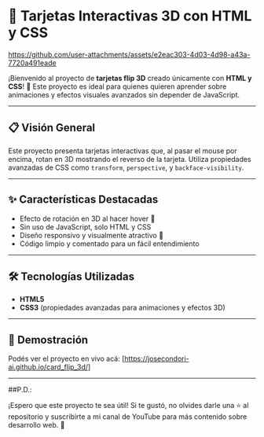 # 🎨 Tarjetas Interactivas 3D con HTML y CSS  


https://github.com/user-attachments/assets/e2eac303-4d03-4d98-a43a-7720a491eade


¡Bienvenido al proyecto de **tarjetas flip 3D** creado únicamente con **HTML y CSS**! 🚀 Este proyecto es ideal para quienes quieren aprender sobre animaciones y efectos visuales avanzados sin depender de JavaScript.

---

## 📋 Visión General  

Este proyecto presenta tarjetas interactivas que, al pasar el mouse por encima, rotan en 3D mostrando el reverso de la tarjeta. Utiliza propiedades avanzadas de CSS como `transform`, `perspective`, y `backface-visibility`.

---

## ✨ Características Destacadas  

- Efecto de rotación en 3D al hacer hover 🔄  
- Sin uso de JavaScript, solo HTML y CSS  
- Diseño responsivo y visualmente atractivo 🌟  
- Código limpio y comentado para un fácil entendimiento  

---

## 🛠️ Tecnologías Utilizadas  

- **HTML5**  
- **CSS3** (propiedades avanzadas para animaciones y efectos 3D)

---

## 🚀 Demostración  

Podés ver el proyecto en vivo acá: [https://josecondori-ai.github.io/card_flip_3d/]

---

##P.D.:

¡Espero que este proyecto te sea útil! Si te gustó, no olvides darle una ⭐ al repositorio y suscribirte a mi canal de YouTube para más contenido sobre desarrollo web. 🚀
